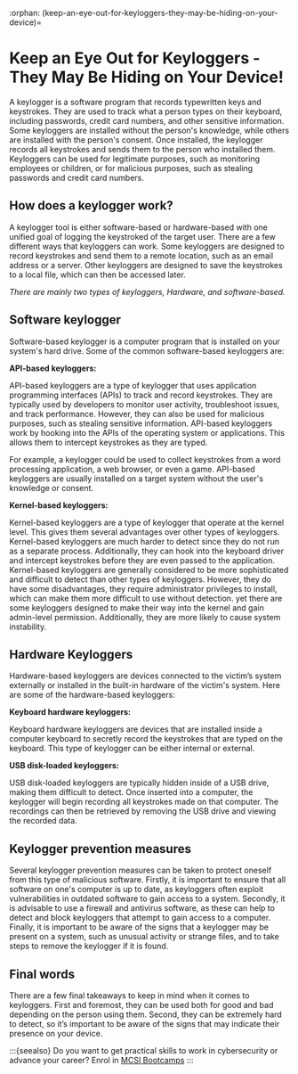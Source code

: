 :orphan:
(keep-an-eye-out-for-keyloggers-they-may-be-hiding-on-your-device)=

# Keep an Eye Out for Keyloggers - They May Be Hiding on Your Device!

A keylogger is a software program that records typewritten keys and keystrokes. They are used to track what a person types on their keyboard, including passwords, credit card numbers, and other sensitive information. Some keyloggers are installed without the person's knowledge, while others are installed with the person's consent. Once installed, the keylogger records all keystrokes and sends them to the person who installed them. Keyloggers can be used for legitimate purposes, such as monitoring employees or children, or for malicious purposes, such as stealing passwords and credit card numbers.

## How does a keylogger work?

A keylogger tool is either software-based or hardware-based with one unified goal of logging the keystroked of the target user. There are a few different ways that keyloggers can work. Some keyloggers are designed to record keystrokes and send them to a remote location, such as an email address or a server. Other keyloggers are designed to save the keystrokes to a local file, which can then be accessed later.

_There are mainly two types of keyloggers, Hardware, and software-based._

## Software keylogger

Software-based keylogger is a computer program that is installed on your system's hard drive. Some of the common software-based keyloggers are:

**API-based keyloggers:**

API-based keyloggers are a type of keylogger that uses application programming interfaces (APIs) to track and record keystrokes. They are typically used by developers to monitor user activity, troubleshoot issues, and track performance. However, they can also be used for malicious purposes, such as stealing sensitive information. API-based keyloggers work by hooking into the APIs of the operating system or applications. This allows them to intercept keystrokes as they are typed.

For example, a keylogger could be used to collect keystrokes from a word processing application, a web browser, or even a game. API-based keyloggers are usually installed on a target system without the user's knowledge or consent.

**Kernel-based keyloggers:**

Kernel-based keyloggers are a type of keylogger that operate at the kernel level. This gives them several advantages over other types of keyloggers. Kernel-based keyloggers are much harder to detect since they do not run as a separate process. Additionally, they can hook into the keyboard driver and intercept keystrokes before they are even passed to the application. Kernel-based keyloggers are generally considered to be more sophisticated and difficult to detect than other types of keyloggers. However, they do have some disadvantages, they require administrator privileges to install, which can make them more difficult to use without detection. yet there are some keyloggers designed to make their way into the kernel and gain admin-level permission. Additionally, they are more likely to cause system instability.

## Hardware Keyloggers

Hardware-based keyloggers are devices connected to the victim’s system externally or installed in the built-in hardware of the victim's system. Here are some of the hardware-based keyloggers:

**Keyboard hardware keyloggers:**

Keyboard hardware keyloggers are devices that are installed inside a computer keyboard to secretly record the keystrokes that are typed on the keyboard. This type of keylogger can be either internal or external.

**USB disk-loaded keyloggers:**

USB disk-loaded keyloggers are typically hidden inside of a USB drive, making them difficult to detect. Once inserted into a computer, the keylogger will begin recording all keystrokes made on that computer. The recordings can then be retrieved by removing the USB drive and viewing the recorded data.

## Keylogger prevention measures

Several keylogger prevention measures can be taken to protect oneself from this type of malicious software. Firstly, it is important to ensure that all software on one's computer is up to date, as keyloggers often exploit vulnerabilities in outdated software to gain access to a system. Secondly, it is advisable to use a firewall and antivirus software, as these can help to detect and block keyloggers that attempt to gain access to a computer. Finally, it is important to be aware of the signs that a keylogger may be present on a system, such as unusual activity or strange files, and to take steps to remove the keylogger if it is found.

## Final words

There are a few final takeaways to keep in mind when it comes to keyloggers. First and foremost, they can be used both for good and bad depending on the person using them. Second, they can be extremely hard to detect, so it’s important to be aware of the signs that may indicate their presence on your device.

:::{seealso}
Do you want to get practical skills to work in cybersecurity or advance your career? Enrol in [MCSI Bootcamps](https://www.mosse-institute.com/bootcamps.html)
:::
